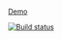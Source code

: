 [Demo](https://lana2810.github.io/ra_6_clocks/)

[![Build status](https://ci.appveyor.com/api/projects/status/3trvcax3hak8o837/branch/master?svg=true)](https://ci.appveyor.com/project/lana2810/ra-6-clocks/branch/master)
